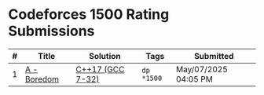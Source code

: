 # Codeforces 1500 Rating Submissions

| # | Title | Solution | Tags | Submitted |
|:-:|-------|----------|------|-----------|
| 1 | [A - Boredom](https://codeforces.com/contest/455/problem/A) | [C++17 (GCC 7-32)](https://codeforces.com/contest/455/submission/318711474) | `dp` `*1500` | May/07/2025 04:05 PM |